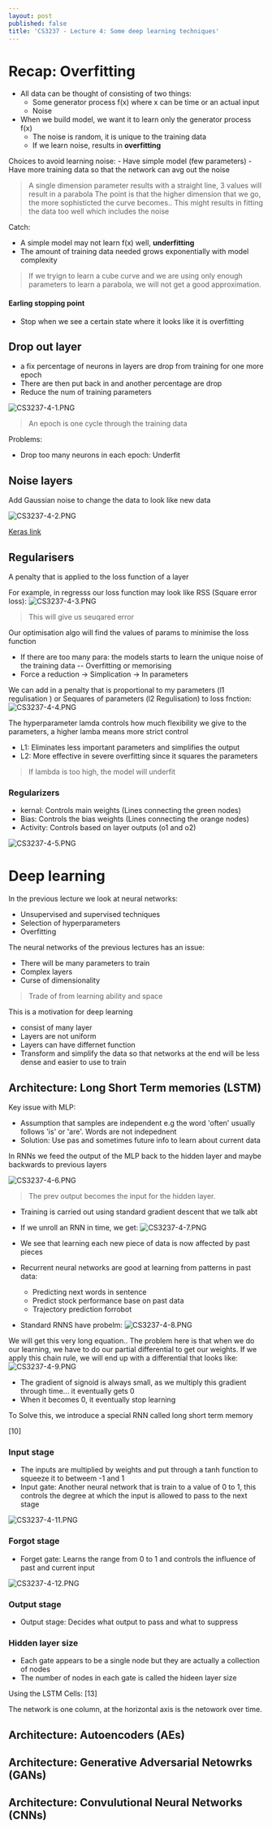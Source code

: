 ```yaml
---
layout: post
published: false
title: 'CS3237 - Lecture 4: Some deep learning techniques'
---
```

# Recap: Overfitting
- All data can be thought of consisting of two things:
	- Some generator process f(x) where x can be time or an actual input
    - Noise
- When we build model, we want it to learn only the generator process f(x)
	- The noise is random, it is unique to the training data
    - If we learn noise, results in **overfitting** 
    
    
Choices to avoid learning noise:
	- Have simple model (few parameters)
    - Have more training data so that the network can avg out the noise


> A single dimension parameter results with a straight line, 3 values will result in a parabola 
> The point is that the higher dimension that we go, the more sophisticted the curve becomes.. This might results in fitting the data too well which includes the noise

    
Catch:
- A simple model may not learn f(x) well, **underfitting**
- The amount of training data needed grows exponentially with model complexity

> If we tryign to learn a cube curve and we are using only enough parameters to learn a parabola, we will not get a good approximation.

#### Earling stopping point
- Stop when we see a certain state where it looks like it is overfitting


## Drop out layer
- a fix percentage of neurons in layers are drop from training for one more epoch
- There are then put back in and another percentage are drop
- Reduce the num of training parameters


![CS3237-4-1.PNG]({{site.baseurl}}/img/CS3237-4-1.PNG)

> An epoch is one cycle through the training data

Problems:
- Drop too many neurons in each epoch: Underfit


## Noise layers
Add Gaussian noise to change the data to look like new data

![CS3237-4-2.PNG]({{site.baseurl}}/img/CS3237-4-2.PNG)

[Keras link](https://keras.io/layers/noise)

## Regularisers
A penalty that is applied to the loss function of a layer

For example, in regresss our loss function may look like RSS (Square error loss):
![CS3237-4-3.PNG]({{site.baseurl}}/img/CS3237-4-3.PNG)

> This will give us seuqared error


Our optimisation algo will find the values of params to minimise the loss function

- If there are too many para: the models starts to learn the unique noise of the training data -- Overfitting or memorising
- Force a reduction -> Simplication -> In parameters

We can add in a penalty that is proportional to my parameters (l1 regulisation ) or Sequares of parameters (l2 Regulisation) to loss fnction:
![CS3237-4-4.PNG]({{site.baseurl}}/img/CS3237-4-4.PNG)


The hyperparameter lamda controls how much flexibility we give to the parameters, a higher lamba means more strict control

- L1: Eliminates less important parameters and simplifies the output
- L2: More effective in severe overfitting since it squares the parameters

> If lambda is too high, the model will underfit

### Regularizers
- kernal: Controls main weights (Lines connecting the green nodes)
- Bias: Controls the bias weights (Lines connecting the orange nodes)
- Activity: Controls based on layer outputs (o1 and o2)

![CS3237-4-5.PNG]({{site.baseurl}}/img/CS3237-4-5.PNG)


# Deep learning
In the previous lecture we look at neural networks: 
- Unsupervised and supervised techniques
- Selection of hyperparameters
- Overfitting


The neural networks of the previous lectures has an issue:
- There will be many parameters to train
- Complex layers
- Curse of dimensionality

> Trade of from learning ability and space


This is a motivation for deep learning
- consist of many layer
- Layers are not uniform
- Layers can have differnet function
- Transform and simplify the data so that networks at the end will be less dense and easier to use to train




## Architecture: Long Short Term memories (LSTM)
Key issue with MLP:
- Assumption that samples are independent
	e.g the word 'often' usually follows 'is' or 'are'. Words are not indepednent
- Solution: Use pas and sometimes future info to learn about current data

In RNNs we feed the output of the MLP back to the hidden layer and maybe backwards to previous layers

![CS3237-4-6.PNG]({{site.baseurl}}/img/CS3237-4-6.PNG)

> The prev output becomes the input for the hidden layer.

- Training is carried out using standard gradient descent that we talk abt
- If we unroll an RNN in time, we get:
![CS3237-4-7.PNG]({{site.baseurl}}/img/CS3237-4-7.PNG)
- We see that learning each new piece of data is now affected by past pieces

- Recurrent neural networks are good at learning from patterns in past data:
	- Predicting next words in sentence
    - Predict stock performance base on past data
    - Trajectory prediction forrobot
- Standard RNNS have probelm:
![CS3237-4-8.PNG]({{site.baseurl}}/img/CS3237-4-8.PNG)

We will get this very long equation.. The problem here is that when we do our learning, we have to do our partial differential to get our weights. If we apply this chain rule, we will end up with a differential that looks like:
![CS3237-4-9.PNG]({{site.baseurl}}/img/CS3237-4-9.PNG)


- The gradient of signoid is always small, as we multiply this gradient through time... it eventually gets 0
- When it becomes 0, it eventually stop learning

To Solve this, we introduce a special RNN called long short term memory

[10]

### Input stage
- The inputs are multiplied by weights and put through a tanh function to squeeze it to betweem -1 and 1
- Input gate: Another neural network that is train to a value of 0 to 1, this controls the degree at which the input is allowed to pass to the next stage

![CS3237-4-11.PNG]({{site.baseurl}}/img/CS3237-4-11.PNG)

### Forgot stage
- Forget gate: Learns the range from 0 to 1 and controls the influence of past and current input

![CS3237-4-12.PNG]({{site.baseurl}}/img/CS3237-4-12.PNG)
### Output stage
- Output stage: Decides what output to pass and what to suppress

### Hidden layer size
- Each gate appears to be a single node but they are actually a collection of nodes
- The number of nodes in each gate is called the hideen layer size

Using the LSTM Cells:
[13]

The network is one column, at the horizontal axis is the netowork over time. 



## Architecture: Autoencoders (AEs)
## Architecture: Generative Adversarial Netowrks (GANs)
## Architecture: Convulutional Neural Networks (CNNs)
